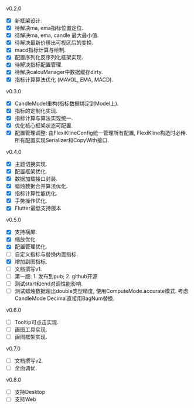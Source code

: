 v0.2.0
- [x] 新框架设计.
- [x] 待解决ma, ema指标位置定位.
- [x] 待解决ma, ema, candle 最大最小值.
- [x] 待解决最新价移出可视区后的变换.
- [x] macd指标计算与绘制.
- [x] 配置序列化反序列化框架实现.
- [x] 待解决指标配置管理.
- [x] 待解决calcuManager中数据缓存dirty.
- [x] 指标计算算法优化 (MAVOL, EMA, MACD).

v0.3.0
- [x] CandleModel重构(指标数据绑定到Model上).
- [x] 指标的定制化实现.
- [x] 指标计算与算法实现统一.
- [x] 优化核心框架状态可配置.
- [x] 配置管理调整: 由FlexiKlineConfig统一管理所有配置, FlexiKline构造时必传. 所有配置实现Serializer和CopyWith接口. 

v0.4.0
- [x] 主题切换实现.
- [x] 配置框架优化.
- [x] 数据加载接口封装.
- [x] 蜡烛数据合并算法优化.
- [x] 指标计算性能优化.
- [x] 手势操作优化.
- [x] Flutter最低支持版本

v0.5.0
- [x] 支持横屏.
- [x] 缩放优化.
- [x] 配置管理优化.
- [ ] 自定义指标与替换内置指标.
- [x] 增加副图指标.
- [ ] 文档撰写v1.
- [ ] 第一版: 1. 发布到pub; 2. github开源
- [ ] 测试start和end对调性能影响.
- [ ] 测试蜡烛数据超出double类型精度, 使用ComputeMode.accurate模式. 考虑CandleMode Decimal直接用BagNum替换.

v0.6.0
- [ ] Tooltip可点击实现.
- [ ] 画图工具实现.
- [ ] 画图框架实现.

v0.7.0
- [ ] 文档撰写v2.
- [ ] 全面调优.

v0.8.0
- [ ] 支持Desktop
- [ ] 支持Web
